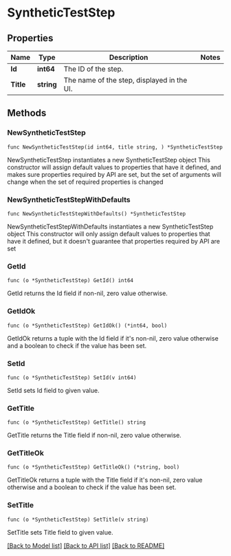 # SyntheticTestStep

## Properties

Name | Type | Description | Notes
------------ | ------------- | ------------- | -------------
**Id** | **int64** | The ID of the step. | 
**Title** | **string** | The name of the step, displayed in the UI. | 

## Methods

### NewSyntheticTestStep

`func NewSyntheticTestStep(id int64, title string, ) *SyntheticTestStep`

NewSyntheticTestStep instantiates a new SyntheticTestStep object
This constructor will assign default values to properties that have it defined,
and makes sure properties required by API are set, but the set of arguments
will change when the set of required properties is changed

### NewSyntheticTestStepWithDefaults

`func NewSyntheticTestStepWithDefaults() *SyntheticTestStep`

NewSyntheticTestStepWithDefaults instantiates a new SyntheticTestStep object
This constructor will only assign default values to properties that have it defined,
but it doesn't guarantee that properties required by API are set

### GetId

`func (o *SyntheticTestStep) GetId() int64`

GetId returns the Id field if non-nil, zero value otherwise.

### GetIdOk

`func (o *SyntheticTestStep) GetIdOk() (*int64, bool)`

GetIdOk returns a tuple with the Id field if it's non-nil, zero value otherwise
and a boolean to check if the value has been set.

### SetId

`func (o *SyntheticTestStep) SetId(v int64)`

SetId sets Id field to given value.


### GetTitle

`func (o *SyntheticTestStep) GetTitle() string`

GetTitle returns the Title field if non-nil, zero value otherwise.

### GetTitleOk

`func (o *SyntheticTestStep) GetTitleOk() (*string, bool)`

GetTitleOk returns a tuple with the Title field if it's non-nil, zero value otherwise
and a boolean to check if the value has been set.

### SetTitle

`func (o *SyntheticTestStep) SetTitle(v string)`

SetTitle sets Title field to given value.



[[Back to Model list]](../README.md#documentation-for-models) [[Back to API list]](../README.md#documentation-for-api-endpoints) [[Back to README]](../README.md)



